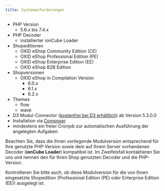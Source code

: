 ```yaml
---
title: Systemanforderungen
---
```


* PHP Version
    * 5.6.x bis 7.4.x
* PHP Decoder
    * installierter ionCube Loader
* Shopeditionen
    * OXID eShop Community Edition (CE)
    * OXID eShop Professional Edition (PE)
    * OXID eShop Enterprise Edition (EE)
    * OXID eShop B2B Edition
* Shopversionen
    * OXID eShop in Compilation Version 
        * 6.0.x
        * 6.1.x
        * 6.2.x
* Themes
    * flow
    * wave
* D3 Modul-Connector ([kostenfrei bei D3 erhältlich](https://www.oxidmodule.com/connector/)) ab Version 5.3.0.0 
* Installation via [Composer](https://getcomposer.org)
* mindestens ein freier Cronjob zur automatischen Ausführung der angelegten Aufgaben

Beachten Sie, dass die Ihnen vorliegende Modulversion entsprechend für Ihre genutzte PHP-Version sowie dem auf Ihrem Server vorhandenen Decoder (**ionCube Loader**) kompatibel ist. Im Zweifelsfall kontaktieren Sie uns und nennen den für Ihren Shop genutzten Decoder und die PHP-Version.

Kontrollieren Sie bitte auch, ob diese Modulversion für die von Ihnen eingesetzte Shopedition (Professional Edition (PE) oder Enterprise Edition (EE)) ausgelegt ist. 
